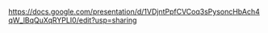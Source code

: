 https://docs.google.com/presentation/d/1VDjntPpfCVCoq3sPysoncHbAch4qW_lBqQuXqRYPLI0/edit?usp=sharing
